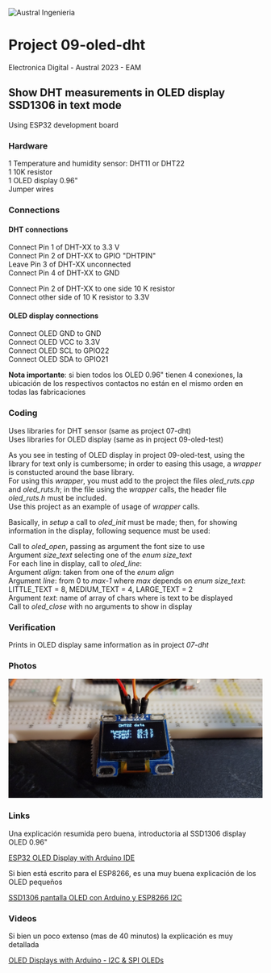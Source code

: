 

![Austral Ingenieria](https://encrypted-tbn0.gstatic.com/images?q=tbn%3AANd9GcQooGo7vQn4t9-6Bt46qZF-UY4_QFpYOeh7kVWzwpr_lbLr5wka)


#   Project 09-oled-dht

   Electronica Digital - Austral 2023 - EAM
    
##  Show DHT measurements in OLED display SSD1306 in text mode

   Using ESP32 development board

### Hardware

   1 Temperature and humidity sensor: DHT11 or DHT22  
   1 10K resistor  
   1 OLED display 0.96"  
   Jumper wires  

###  Connections

####    DHT connections

   Connect Pin 1 of DHT-XX to 3.3 V  
   Connect Pin 2 of DHT-XX to GPIO "DHTPIN"  
   Leave Pin 3 of DHT-XX unconnected  
   Connect Pin 4 of DHT-XX to GND  

   Connect Pin 2 of DHT-XX to one side 10 K resistor  
   Connect other side of 10 K resistor to 3.3V  

####    OLED display connections

   Connect OLED GND to GND  
   Connect OLED VCC to 3.3V  
   Connect OLED SCL to GPIO22  
   Connect OLED SDA to GPIO21  

   **Nota importante**: si bien todos los OLED 0.96" tienen 4 conexiones, la ubicación de los respectivos contactos no están en el mismo orden en todas las fabricaciones

###     Coding

   Uses libraries for DHT sensor (same as project 07-dht)  
   Uses libraries for OLED display (same as in project 09-oled-test)  

   As you see in testing of OLED display in project 09-oled-test, using the library for text only is cumbersome; in order to easing this usage, a _wrapper_ is constucted around the base library.  
   For using this _wrapper_, you must add to the project the files _oled_ruts.cpp_ and _oled_ruts.h_; in the file using the _wrapper_ calls, the header file _oled_ruts.h_ must be included.  
   Use this project as an example of usage of _wrapper_ calls.  

   Basically, in _setup_ a call to _oled_init_ must be made; then, for showing information in the display, following sequence must be used:  

   Call to _oled_open_, passing as argument the font size to use  
       Argument _size_text_ selecting one of the _enum size_text_  
   For each line in display, call to _oled_line_:  
       Argument _align_: taken from one of the _enum align_  
       Argument _line_: from 0 to _max-1_ where _max_ depends on _enum size_text_:  
           LITTLE_TEXT = 8, MEDIUM_TEXT = 4, LARGE_TEXT = 2  
       Argument _text_: name of array of chars where is text to be displayed  
   Call to _oled_close_ with no arguments to show in display  

###  Verification

   Prints in OLED display same information as in project _07-dht_ 

###  Photos

 ![Display as printed](oled-dht.jpg)

###  Links

  Una explicación resumida pero buena, introductoria al SSD1306 display OLED 0.96"

  [ESP32 OLED Display with Arduino IDE](https://randomnerdtutorials.com/esp32-ssd1306-oled-display-arduino-ide/)

  Si bien está escrito para el ESP8266, es una muy buena explicación de los OLED pequeños

  [SSD1306 pantalla OLED con Arduino y ESP8266 I2C](https://programarfacil.com/blog/arduino-blog/ssd1306-pantalla-oled-con-arduino/)

### Videos

  Si bien un poco extenso (mas de 40 minutos) la explicación es muy detallada

  [OLED Displays with Arduino - I2C & SPI OLEDs](https://www.youtube.com/watch?v=7x1P80X1V3E)


